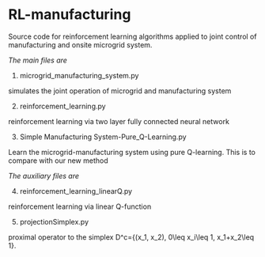 # RL-manufacturing
Source code for reinforcement learning algorithms applied to joint control of manufacturing and onsite microgrid system. 

<i>The main files are </i>

1. microgrid_manufacturing_system.py 

simulates the joint operation of microgrid and manufacturing system

2. reinforcement_learning.py

reinforcement learning via two layer fully connected neural network

3. Simple Manufacturing System-Pure_Q-Learning.py

Learn the microgrid-manufacturing system using pure Q-learning. This is to compare with our new method

<i>The auxiliary files are </i>

4. reinforcement_learning_linearQ.py

reinforcement learning via linear Q-function

5. projectionSimplex.py

proximal operator to the simplex D^c={(x_1, x_2), 0\leq x_i\leq 1, x_1+x_2\leq 1}.



